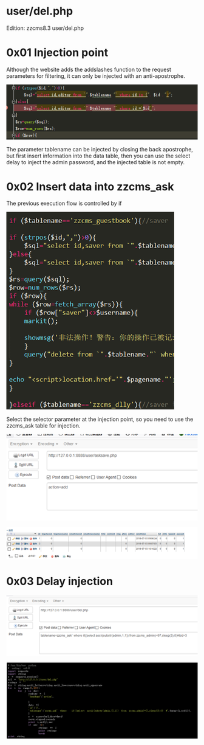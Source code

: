 # user/del.php
Edition: zzcms8.3 user/del.php

# 0x01 Injection point

Although the website adds the addslashes function to the request parameters for filtering, it can only be injected with an anti-apostrophe.

![enter description here](./images/1530585773142.png)


The parameter tablename can be injected by closing the back apostrophe, but first insert information into the data table, then you can use the select delay to inject the admin password, and the injected table is not empty.

# 0x02 Insert data into zzcms_ask


The previous execution flow is controlled by if

![enter description here](./images/1530585857437.png)

Select the selector parameter at the injection point, so you need to use the zzcms_ask table for injection.

![enter description here](./images/1530585897333.png)

![enter description here](./images/1530585901913.png)

# 0x03 Delay injection

![enter description here](./images/1530585962536.png)

![enter description here](./images/1530585978270.png)